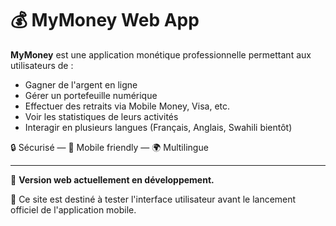# 💰 MyMoney Web App

**MyMoney** est une application monétique professionnelle permettant aux utilisateurs de :

- Gagner de l'argent en ligne
- Gérer un portefeuille numérique
- Effectuer des retraits via Mobile Money, Visa, etc.
- Voir les statistiques de leurs activités
- Interagir en plusieurs langues (Français, Anglais, Swahili bientôt)

🔒 Sécurisé — 📱 Mobile friendly — 🌍 Multilingue

---

🔗 **Version web actuellement en développement.**

📌 Ce site est destiné à tester l'interface utilisateur avant le lancement officiel de l'application mobile.
